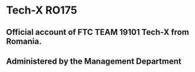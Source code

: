 # Tech-X RO175
## Official account of FTC TEAM 19101 Tech-X from Romania. 
## Administered by the Management Department
<!---
Tech-X-FTC/Tech-X-FTC is a ✨ special ✨ repository because its `README.md` (this file) appears on your GitHub profile.
You can click the Preview link to take a look at your changes.
--->

